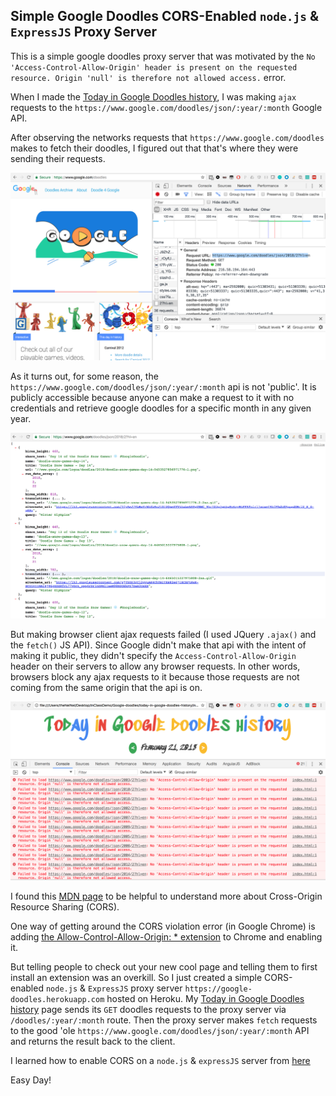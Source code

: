 ## Simple Google Doodles CORS-Enabled `node.js` & `ExpressJS` Proxy Server

This is a simple google doodles proxy server that was motivated by the `No 'Access-Control-Allow-Origin' header is present on the requested resource. Origin 'null' is therefore not allowed access.` error.

When I made the [Today in Google Doodles history](https://jonly03.github.io/today-in-google-doodles-history/), I was making `ajax` requests to the `https://www.google.com/doodles/json/:year/:month` Google API. 

After observing the networks requests that `https://www.google.com/doodles` makes to fetch their doodles, I figured out that that's where they were sending their requests. 

![Google Doodles Request](/images/google-doodles-request.png)

As it turns out, for some reason, the `https://www.google.com/doodles/json/:year/:month` api is not 'public'. It is publicly accessible because anyone can make a request to it with no credentials and retrieve google doodles for a specific month in any given year. 

![Google Doodles Request Direct in Browser](/images/google-doodles-request-direct.png)

But making browser client ajax requests failed (I used JQuery `.ajax()` and the `fetch()` JS API). Since Google didn't make that api with the intent of making it public, they didn't specify the `Access-Control-Allow-Origin` header on their servers to allow any browser requests. In other words, browsers block any ajax requests to it because those requests are not coming from the same origin that the api is on. 

![CORS Error](/images/CORS-error.png)

I found this [MDN page](https://developer.mozilla.org/en-US/docs/Web/HTTP/CORS) to be helpful to understand more about Cross-Origin Resource Sharing (CORS).

One way of getting around the CORS violation error (in Google Chrome) is adding [the Allow-Control-Allow-Origin: * extension](https://chrome.google.com/webstore/detail/allow-control-allow-origi/nlfbmbojpeacfghkpbjhddihlkkiljbi?hl=en) to Chrome and enabling it.

But telling people to check out your new cool page and telling them to first install an extension was an overkill. So I just created a simple CORS-enabled `node.js` & `ExpressJS` proxy server `https://google-doodles.herokuapp.com` hosted on Heroku. My [Today in Google Doodles history](https://jonly03.github.io/today-in-google-doodles-history/) page sends its `GET` doodles requests to the proxy server via `/doodles/:year/:month` route. Then the proxy server makes `fetch` requests to the good 'ole `https://www.google.com/doodles/json/:year/:month` API and returns the result back to the client.

I learned how to enable CORS on a `node.js` & `expressJS` server from [here](https://enable-cors.org/server_expressjs.html)

Easy Day!
